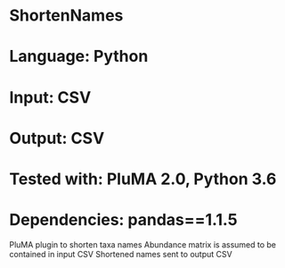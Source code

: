 # ShortenNames
# Language: Python
# Input: CSV
# Output: CSV
# Tested with: PluMA 2.0, Python 3.6
# Dependencies: pandas==1.1.5

PluMA plugin to shorten taxa names
Abundance matrix is assumed to be contained in input CSV
Shortened names sent to output CSV
